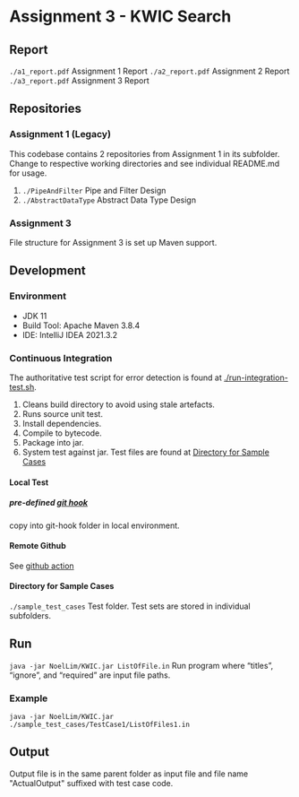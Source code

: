 # Assignment 3 - KWIC Search

## Report

`./a1_report.pdf` Assignment 1 Report
`./a2_report.pdf` Assignment 2 Report
`./a3_report.pdf` Assignment 3 Report

## Repositories

### Assignment 1 (Legacy)

This codebase contains 2 repositories from Assignment 1 in its subfolder. Change to respective working directories and
see individual README.md for usage.

1. `./PipeAndFilter` Pipe and Filter Design
2. `./AbstractDataType` Abstract Data Type Design

### Assignment 3

File structure for Assignment 3 is set up Maven support.

## Development

### Environment

- JDK 11
- Build Tool: Apache Maven 3.8.4
- IDE: IntelliJ IDEA 2021.3.2

### Continuous Integration

The authoritative test script for error detection is found at [./run-integration-test.sh](./run-integration-test.sh).

1. Cleans build directory to avoid using stale artefacts.
2. Runs source unit test.
3. Install dependencies.
4. Compile to bytecode.
5. Package into jar.
6. System test against jar. Test files are found at [Directory for Sample Cases](#directory-for-sample-cases)

#### Local Test

##### pre-defined [git hook](./dev/pre-commit)

copy into git-hook folder in local environment.

#### Remote Github

See [github action](./.github/workflows/flow.yaml)

#### Directory for Sample Cases

`./sample_test_cases` Test folder. Test sets are stored in individual subfolders.

## Run

`java -jar NoelLim/KWIC.jar ListOfFile.in` Run program where “titles”, “ignore”, and “required” are
input file paths.

### Example

`java -jar NoelLim/KWIC.jar ./sample_test_cases/TestCase1/ListOfFiles1.in`

## Output

Output file is in the same parent folder as input file and file name "ActualOutput" suffixed with test case code.


